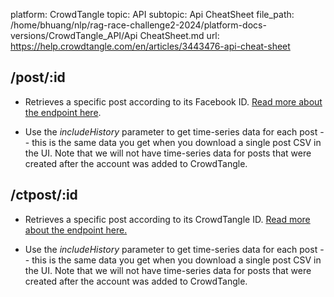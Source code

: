 platform: CrowdTangle
topic: API
subtopic: Api CheatSheet
file_path: /home/bhuang/nlp/rag-race-challenge2-2024/platform-docs-versions/CrowdTangle_API/Api CheatSheet.md
url: https://help.crowdtangle.com/en/articles/3443476-api-cheat-sheet

## /post/:id

* Retrieves a specific post according to its Facebook ID. [Read more about the endpoint here](https://github.com/CrowdTangle/API/wiki/Posts#get-postid).
    
* Use the _includeHistory_ parameter to get time-series data for each post -- this is the same data you get when you download a single post CSV in the UI. Note that we will not have time-series data for posts that were created after the account was added to CrowdTangle.
    

## /ctpost/:id

* Retrieves a specific post according to its CrowdTangle ID. [Read more about the endpoint here.](https://github.com/CrowdTangle/API/wiki/Posts#endpoint---crowdtangle-id) 
    
* Use the _includeHistory_ parameter to get time-series data for each post -- this is the same data you get when you download a single post CSV in the UI. Note that we will not have time-series data for posts that were created after the account was added to CrowdTangle.